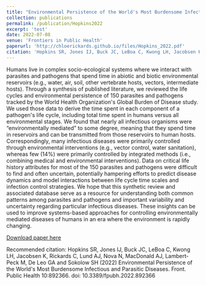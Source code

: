 ```yaml
---
title: "Environmental Persistence of the World's Most Burdensome Infectious and Parasitic Diseases"
collection: publications
permalink: /publication/Hopkins2022
excerpt: 'test'
date: 2022-07-08
venue: 'Frontiers in Public Health'
paperurl: 'http://chloerickards.github.io/files/Hopkins_2022.pdf'
citation: 'Hopkins SR, Jones IJ, Buck JC, LeBoa C, Kwong LH, Jacobsen K, Rickards C, Lund AJ, Nova N, MacDonald AJ, Lambert-Peck M, De Leo GA and Sokolow SH (2022) Environmental Persistence of the World's Most Burdensome Infectious and Parasitic Diseases. Front. Public Health 10:892366. doi: 10.3389/fpubh.2022.892366'
---
```

Humans live in complex socio-ecological systems where we interact with parasites and pathogens that spend time in abiotic and biotic environmental reservoirs (e.g., water, air, soil, other vertebrate hosts, vectors, intermediate hosts). Through a synthesis of published literature, we reviewed the life cycles and environmental persistence of 150 parasites and pathogens tracked by the World Health Organization's Global Burden of Disease study. We used those data to derive the time spent in each component of a pathogen's life cycle, including total time spent in humans versus all environmental stages. We found that nearly all infectious organisms were “environmentally mediated” to some degree, meaning that they spend time in reservoirs and can be transmitted from those reservoirs to human hosts. Correspondingly, many infectious diseases were primarily controlled through environmental interventions (e.g., vector control, water sanitation), whereas few (14%) were primarily controlled by integrated methods (i.e., combining medical and environmental interventions). Data on critical life history attributes for most of the 150 parasites and pathogens were difficult to find and often uncertain, potentially hampering efforts to predict disease dynamics and model interactions between life cycle time scales and infection control strategies. We hope that this synthetic review and associated database serve as a resource for understanding both common patterns among parasites and pathogens and important variability and uncertainty regarding particular infectious diseases. These insights can be used to improve systems-based approaches for controlling environmentally mediated diseases of humans in an era where the environment is rapidly changing.

[Download paper here](http://chloerickards.github.io/files/Hopkins_2022.pdf)

Recommended citation: Hopkins SR, Jones IJ, Buck JC, LeBoa C, Kwong LH, Jacobsen K, Rickards C, Lund AJ, Nova N, MacDonald AJ, Lambert-Peck M, De Leo GA and Sokolow SH (2022) Environmental Persistence of the World's Most Burdensome Infectious and Parasitic Diseases. Front. Public Health 10:892366. doi: 10.3389/fpubh.2022.892366
